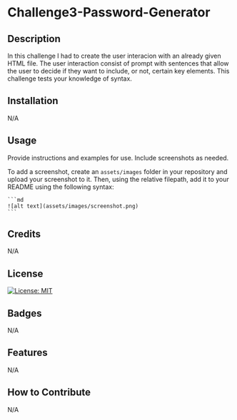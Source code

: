# Challenge3-Password-Generator

## Description

In this challenge I had to create the user interacion with an already given HTML file. The user interaction consist of prompt with sentences that allow the user to decide if they want to include, or not, certain key elements. This challenge tests your knowledge of syntax.


## Installation

N/A

## Usage

Provide instructions and examples for use. Include screenshots as needed.

To add a screenshot, create an `assets/images` folder in your repository and upload your screenshot to it. Then, using the relative filepath, add it to your README using the following syntax:

    ```md
    ![alt text](assets/images/screenshot.png)
    ```

## Credits

N/A

## License

[![License: MIT](https://img.shields.io/badge/License-MIT-yellow.svg)](https://opensource.org/licenses/MIT)

## Badges

N/A

## Features
N/A

## How to Contribute

N/A
